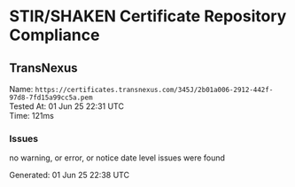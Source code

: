 # STIR/SHAKEN Certificate Repository Compliance

## TransNexus

Name: `https://certificates.transnexus.com/345J/2b01a006-2912-442f-97d8-7fd15a99cc5a.pem`\
Tested At: 01 Jun 25 22:31 UTC\
Time: 121ms

### Issues

no warning, or error, or notice date level issues were found

Generated: 01 Jun 25 22:38 UTC